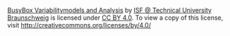  [BusyBox Variabilitymodels and Analysis](https://github.com/TUBS-ISF/busybox-daily-case-study) by [ISF @ Technical University Braunschweig](https://www.tu-braunschweig.de/isf) is licensed under [CC BY 4.0](http://creativecommons.org/licenses/by/4.0/). To view a copy of this license, visit <http://creativecommons.org/licenses/by/4.0/>
